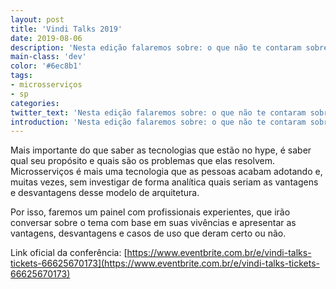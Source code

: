 ```yaml
---
layout: post
title: 'Vindi Talks 2019'
date: 2019-08-06
description: 'Nesta edição falaremos sobre: o que não te contaram sobre microsserviços.'
main-class: 'dev'
color: '#6ec8b1'
tags:
- microsserviços
- sp
categories:
twitter_text: 'Nesta edição falaremos sobre: o que não te contaram sobre microsserviços.'
introduction: 'Nesta edição falaremos sobre: o que não te contaram sobre microsserviços.'
---
```



Mais importante do que saber as tecnologias que estão no hype, é saber qual seu propósito e quais são os problemas que elas resolvem. Microsserviços é mais uma tecnologia que as pessoas acabam adotando e, muitas vezes, sem investigar de forma analítica quais seriam as vantagens e desvantagens desse modelo de arquitetura.

Por isso, faremos um painel com profissionais experientes, que irão conversar sobre o tema com base em suas vivências e apresentar as vantagens, desvantagens e casos de uso que deram certo ou não.

Link oficial da conferência: [https://www.eventbrite.com.br/e/vindi-talks-tickets-66625670173](https://www.eventbrite.com.br/e/vindi-talks-tickets-66625670173)
